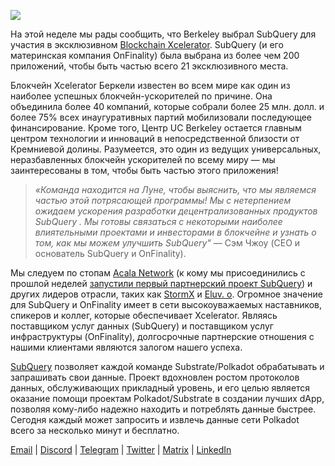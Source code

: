 
![](https://miro.medium.com/max/1400/0*gYUy-1COtbpLV1X1)


На этой неделе мы рады сообщить, что Berkeley выбрал SubQuery для участия в эксклюзивном [Blockchain Xcelerator](https://www.xcelerator.berkeley.edu/). SubQuery (и его материнская компания OnFinality) была выбрана из более чем 200 приложений, чтобы быть частью всего 21 эксклюзивного места.

Блокчейн Xcelerator Беркели известен во всем мире как один из наиболее успешных блокчейн-ускорителей по причине. Она объединила более 40 компаний, которые собрали более 25 млн. долл. и более 75% всех инаугуративных партий мобилизовали последующее финансирование. Кроме того, Центр UC Berkeley остается главным центром технологии и инноваций в непосредственной близости от Кремниевой долины. Разумеется, это один из ведущих универсальных, неразбавленных блокчейн ускорителей по всему миру — мы заинтересованы в том, чтобы быть частью этого приложения!

> _«Команда находится на Луне, чтобы выяснить, что мы являемся частью этой потрясающей программы! Мы с нетерпением ожидаем ускорения разработки децентрализованных продуктов SubQuery . Мы готовы связаться с некоторыми наиболее влиятельными проектами и инвесторами в блокчейне и узнать о том, как мы можем улучшить SubQuery"_ — Сэм Чжоу (CEO и основатель SubQuery и OnFinality).

Мы следуем по стопам [Acala Network](https://acala.network/) (к кому мы присоединились с прошлой неделей [запустили первый партнерский проект SubQuery](https://subquery.medium.com/subquery-integrates-acala-to-aggregate-and-serve-defi-data-to-polkadot-and-kusama-builders-fc9af6a7aae1)) и других лидеров отрасли, таких как [StormX](https://stormx.io/) и [Eluv. o](https://eluv.io/). Огромное значение для SubQuery и OnFinality имеет в сети высокоуважаемых наставников, спикеров и коллег, которые обеспечивает Xcelerator. Являясь поставщиком услуг данных (SubQuery) и поставщиком услуг инфраструктуры (OnFinality), долгосрочные партнерские отношения с нашими клиентами являются залогом нашего успеха.

[SubQuery](https://www.subquery.network/) позволяет каждой команде Substrate/Polkadot обрабатывать и запрашивать свои данные. Проект вдохновлен ростом протоколов данных, обслуживающих прикладный уровень, и его целью является оказание помощи проектам Polkadot/Substrate в создании лучших dApp, позволяя кому-либо надежно находить и потреблять данные быстрее. Сегодня каждый может запросить и извлечь данные сети Polkadot всего за несколько минут и бесплатно.

[Email](mailto:hello@subquery.network) | [Discord](https://discord.com/invite/78zg8aBSMG) | [Telegram](https://t.me/subquerynetwork) | [Twitter](https://twitter.com/subquerynetwork) | [Matrix](https://matrix.to/#/#subquery:matrix.org) | [LinkedIn](https://www.linkedin.com/company/subquery)


